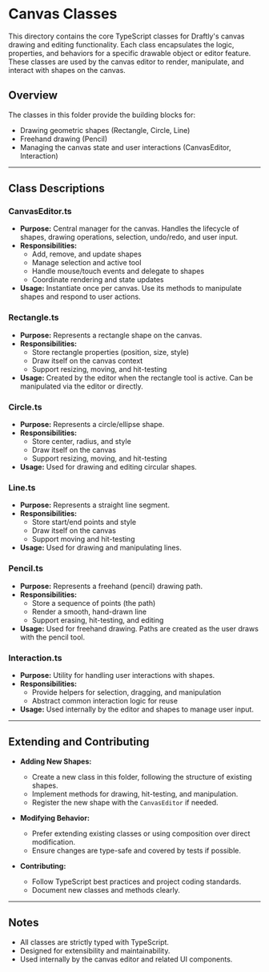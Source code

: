 # Canvas Classes

This directory contains the core TypeScript classes for Draftly's canvas drawing and editing functionality. Each class encapsulates the logic, properties, and behaviors for a specific drawable object or editor feature. These classes are used by the canvas editor to render, manipulate, and interact with shapes on the canvas.

## Overview

The classes in this folder provide the building blocks for:
- Drawing geometric shapes (Rectangle, Circle, Line)
- Freehand drawing (Pencil)
- Managing the canvas state and user interactions (CanvasEditor, Interaction)

---

## Class Descriptions

### CanvasEditor.ts
- **Purpose:** Central manager for the canvas. Handles the lifecycle of shapes, drawing operations, selection, undo/redo, and user input.
- **Responsibilities:**
  - Add, remove, and update shapes
  - Manage selection and active tool
  - Handle mouse/touch events and delegate to shapes
  - Coordinate rendering and state updates
- **Usage:** Instantiate once per canvas. Use its methods to manipulate shapes and respond to user actions.

### Rectangle.ts
- **Purpose:** Represents a rectangle shape on the canvas.
- **Responsibilities:**
  - Store rectangle properties (position, size, style)
  - Draw itself on the canvas context
  - Support resizing, moving, and hit-testing
- **Usage:** Created by the editor when the rectangle tool is active. Can be manipulated via the editor or directly.

### Circle.ts
- **Purpose:** Represents a circle/ellipse shape.
- **Responsibilities:**
  - Store center, radius, and style
  - Draw itself on the canvas
  - Support resizing, moving, and hit-testing
- **Usage:** Used for drawing and editing circular shapes.

### Line.ts
- **Purpose:** Represents a straight line segment.
- **Responsibilities:**
  - Store start/end points and style
  - Draw itself on the canvas
  - Support moving and hit-testing
- **Usage:** Used for drawing and manipulating lines.

### Pencil.ts
- **Purpose:** Represents a freehand (pencil) drawing path.
- **Responsibilities:**
  - Store a sequence of points (the path)
  - Render a smooth, hand-drawn line
  - Support erasing, hit-testing, and editing
- **Usage:** Used for freehand drawing. Paths are created as the user draws with the pencil tool.

### Interaction.ts
- **Purpose:** Utility for handling user interactions with shapes.
- **Responsibilities:**
  - Provide helpers for selection, dragging, and manipulation
  - Abstract common interaction logic for reuse
- **Usage:** Used internally by the editor and shapes to manage user input.

---

## Extending and Contributing

- **Adding New Shapes:**
  - Create a new class in this folder, following the structure of existing shapes.
  - Implement methods for drawing, hit-testing, and manipulation.
  - Register the new shape with the `CanvasEditor` if needed.

- **Modifying Behavior:**
  - Prefer extending existing classes or using composition over direct modification.
  - Ensure changes are type-safe and covered by tests if possible.

- **Contributing:**
  - Follow TypeScript best practices and project coding standards.
  - Document new classes and methods clearly.

---

## Notes
- All classes are strictly typed with TypeScript.
- Designed for extensibility and maintainability.
- Used internally by the canvas editor and related UI components. 
